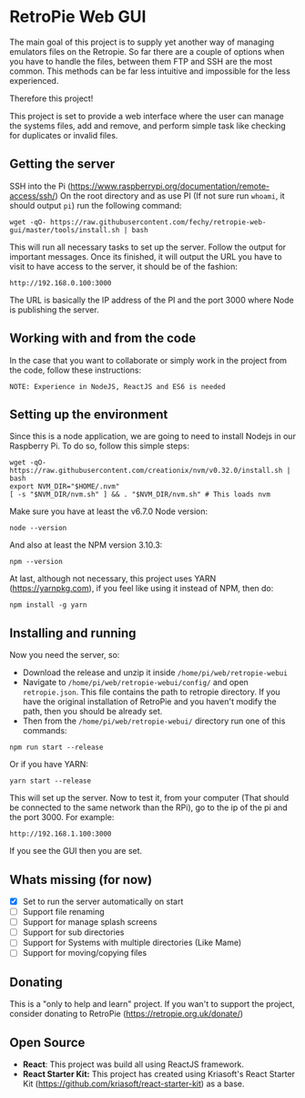 # RetroPie Web GUI
The main goal of this project is to supply yet another way of managing emulators files on the Retropie.
So far there are a couple of options when you have to handle the files, between them FTP and SSH are the most common.
This methods can be far less intuitive and impossible for the less experienced.

Therefore this project!

This project is set to provide a web interface where the user can manage the systems files, add and remove, and perform
simple task like checking for duplicates or invalid files.

## Getting the server
SSH into the Pi (https://www.raspberrypi.org/documentation/remote-access/ssh/)
On the root directory and as use PI (If not sure run `whoami`, it should output `pi`) run the following command:
````
wget -qO- https://raw.githubusercontent.com/fechy/retropie-web-gui/master/tools/install.sh | bash
````
This will run all necessary tasks to set up the server. Follow the output for important messages.
Once its finished, it will output the URL you have to visit to have access to the server, it should be of the fashion:
````
http://192.168.0.100:3000
````
The URL is basically the IP address of the PI and the port 3000 where Node is publishing the server.

## Working with and from the code
In the case that you want to collaborate or simply work in the project from the code, follow these instructions:
~~~~
NOTE: Experience in NodeJS, ReactJS and ES6 is needed
~~~~

## Setting up the environment
Since this is a node application, we are going to need to install Nodejs in our Raspberry Pi.
To do so, follow this simple steps:
````
wget -qO- https://raw.githubusercontent.com/creationix/nvm/v0.32.0/install.sh | bash
export NVM_DIR="$HOME/.nvm"
[ -s "$NVM_DIR/nvm.sh" ] && . "$NVM_DIR/nvm.sh" # This loads nvm
````

Make sure you have at least the v6.7.0 Node version:
````
node --version
````

And also at least the NPM version 3.10.3:
````
npm --version
````

At last, although not necessary, this project uses YARN (https://yarnpkg.com), if you feel like using it instead of NPM, then do:
````
npm install -g yarn
````

## Installing and running
Now you need the server, so:
- Download the release and unzip it inside `/home/pi/web/retropie-webui`
- Navigate to `/home/pi/web/retropie-webui/config/` and open `retropie.json`. This file contains the path to retropie directory. If you have the original installation of RetroPie and you haven't modify the path, then you should be already set.
- Then from the `/home/pi/web/retropie-webui/` directory run one of this commands:
````
npm run start --release
````
Or if you have YARN:
````
yarn start --release
````

This will set up the server. Now to test it, from your computer (That should be connected to the same network than the RPi), 
go to the ip of the pi and the port 3000. For example:
````
http://192.168.1.100:3000
````

If you see the GUI then you are set.

## Whats missing (for now)
* [x] Set to run the server automatically on start
* [ ] Support file renaming
* [ ] Support for manage splash screens
* [ ] Support for sub directories
* [ ] Support for Systems with multiple directories (Like Mame)
* [ ] Support for moving/copying files

## Donating
This is a "only to help and learn" project. If you wan't to support the project, consider donating to RetroPie (https://retropie.org.uk/donate/)

## Open Source
* **React**: This project was build all using ReactJS framework.
* **React Starter Kit:** This project has created using Kriasoft's React Starter Kit (https://github.com/kriasoft/react-starter-kit) as a base.
